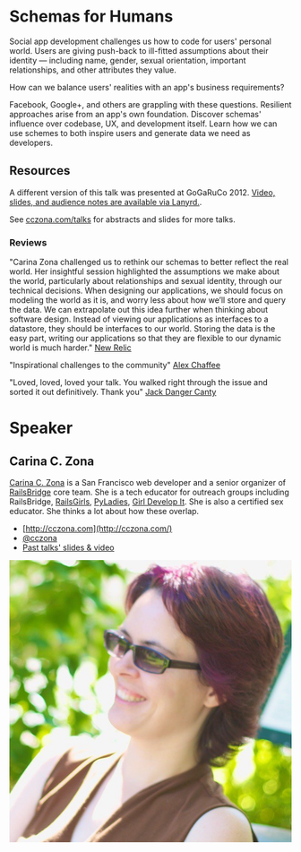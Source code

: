 # Schemas for Humans

Social app development challenges us how to code for users' personal world. Users are giving push-back to ill-fitted assumptions about their identity — including name, gender, sexual orientation, important relationships, and other attributes they value.

How can we balance users' realities with an app's business requirements?

Facebook, Google+, and others are grappling with these questions. Resilient approaches arise from an app's own foundation. Discover schemas' influence over codebase, UX, and development itself. Learn how we can use schemes to both inspire users and generate data we need as developers.

## Resources
A different version of this talk was presented at GoGaRuCo 2012. [Video, slides, and audience notes are available via Lanyrd.](http://lanyrd.com/2012/gogaruco/sydft/).

See [cczona.com/talks](http://cczona.com/talks/) for abstracts and slides for more talks.

### Reviews
"Carina Zona challenged us to rethink our schemas to better reflect the real world. Her insightful session highlighted the assumptions we make about the world, particularly about relationships and sexual identity, through our technical decisions. When designing our applications, we should focus on modeling the world as it is, and worry less about how we’ll store and query the data. We can extrapolate out this idea further when thinking about software design. Instead of viewing our applications as interfaces to a datastore, they should be interfaces to our world. Storing the data is the easy part, writing our applications so that they are flexible to our dynamic world is much harder." [New Relic](http://blog.newrelic.com/2012/10/22/the-who-and-what-of-gogaruco-2012)

"Inspirational challenges to the community" [Alex Chaffee](https://twitter.com/alexch/status/248118835130019843)

"Loved, loved, loved your talk. You walked right through the issue and sorted it out definitively. Thank you" [Jack Danger Canty](https://twitter.com/jackdanger/statuses/247231593108873216)



# Speaker

## Carina C. Zona

[Carina C. Zona](http://cczona.com) is a San Francisco web developer and a senior organizer of [RailsBridge](http://railsbridge.org) core team. She is a tech educator for outreach groups including RailsBridge, [RailsGirls](http://railsgirls.com/), [PyLadies](http://www.pyladies.com/), [Girl Develop It](http://girldevelopit.com/). She is also a certified sex educator. She thinks a lot about how these overlap. 

- [http://cczona.com](http://cczona.com/)
- [@cczona](https://twitter.com/cczona)
- [Past talks' slides & video](http://cczona.com/talks/)

![headshot](./profile_picture.jpg "Carina C. Zona")


